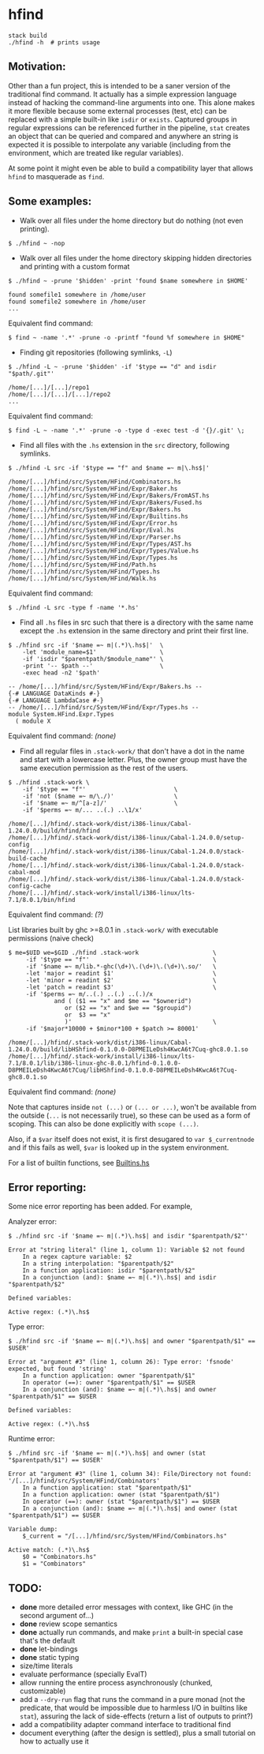 hfind
=====
```
stack build
./hfind -h  # prints usage
```

Motivation:
-----------

Other than a fun project, this is intended to be a saner version of the
traditional find command. It actually has a simple expression language instead
of hacking the command-line arguments into one. This alone makes it more
flexible because some external processes (test, etc) can be replaced with a
simple built-in like `isdir` or `exists`. Captured groups in regular
expressions can be referenced further in the pipeline, `stat` creates an
object that can be queried and compared and anywhere an string is expected
it is possible to interpolate any variable (including from the environment,
which are treated like regular variables).

At some point it might even be able to build a compatibility layer that allows
`hfind` to masquerade as `find`.


Some examples:
--------------

- Walk over all files under the home directory but do nothing (not even printing).
```
$ ./hfind ~ -nop
```

- Walk over all files under the home directory skipping hidden directories and
  printing with a custom format
```
$ ./hfind ~ -prune '$hidden' -print 'found $name somewhere in $HOME'

found somefile1 somewhere in /home/user
found somefile2 somewhere in /home/user
...
```

Equivalent find command:
```
$ find ~ -name '.*' -prune -o -printf "found %f somewhere in $HOME"
```

- Finding git repositories (following symlinks, `-L`)
```
$ ./hfind -L ~ -prune '$hidden' -if '$type == "d" and isdir "$path/.git"'

/home/[...]/[...]/repo1
/home/[...]/[...]/[...]/repo2
...
```

Equivalent find command:
```
$ find -L ~ -name '.*' -prune -o -type d -exec test -d '{}/.git' \;
```

- Find all files with the `.hs` extension in the `src` directory, following symlinks.
```
$ ./hfind -L src -if '$type == "f" and $name =~ m|\.hs$|'

/home/[...]/hfind/src/System/HFind/Combinators.hs
/home/[...]/hfind/src/System/HFind/Expr/Baker.hs
/home/[...]/hfind/src/System/HFind/Expr/Bakers/FromAST.hs
/home/[...]/hfind/src/System/HFind/Expr/Bakers/Fused.hs
/home/[...]/hfind/src/System/HFind/Expr/Bakers.hs
/home/[...]/hfind/src/System/HFind/Expr/Builtins.hs
/home/[...]/hfind/src/System/HFind/Expr/Error.hs
/home/[...]/hfind/src/System/HFind/Expr/Eval.hs
/home/[...]/hfind/src/System/HFind/Expr/Parser.hs
/home/[...]/hfind/src/System/HFind/Expr/Types/AST.hs
/home/[...]/hfind/src/System/HFind/Expr/Types/Value.hs
/home/[...]/hfind/src/System/HFind/Expr/Types.hs
/home/[...]/hfind/src/System/HFind/Path.hs
/home/[...]/hfind/src/System/HFind/Types.hs
/home/[...]/hfind/src/System/HFind/Walk.hs
```

Equivalent find command:
```
$ ./hfind -L src -type f -name '*.hs'
```

- Find all `.hs` files in src such that there is a directory with the same name
except the `.hs` extension in the same directory and print their first line.
```
$ ./hfind src -if '$name =~ m|(.*)\.hs$|'  \
    -let 'module_name=$1'                  \
    -if 'isdir "$parentpath/$module_name"' \
    -print '-- $path --'                   \
    -exec head -n2 '$path'

-- /home/[...]/hfind/src/System/HFind/Expr/Bakers.hs --
{-# LANGUAGE DataKinds #-}
{-# LANGUAGE LambdaCase #-}
-- /home/[...]/hfind/src/System/HFind/Expr/Types.hs --
module System.HFind.Expr.Types
  ( module X
```

Equivalent find command: *(none)*


- Find all regular files in `.stack-work/` that don't have a dot in the name
  and start with a lowercase letter. Plus, the owner group must have the same
  execution permission as the rest of the users.

```
$ ./hfind .stack-work \
    -if '$type == "f"'                         \
    -if 'not ($name =~ m/\./)'                 \
    -if '$name =~ m/^[a-z]/'                   \
    -if '$perms =~ m/... ..(.) ..\1/x'

/home/[...]/hfind/.stack-work/dist/i386-linux/Cabal-1.24.0.0/build/hfind/hfind
/home/[...]/hfind/.stack-work/dist/i386-linux/Cabal-1.24.0.0/setup-config
/home/[...]/hfind/.stack-work/dist/i386-linux/Cabal-1.24.0.0/stack-build-cache
/home/[...]/hfind/.stack-work/dist/i386-linux/Cabal-1.24.0.0/stack-cabal-mod
/home/[...]/hfind/.stack-work/dist/i386-linux/Cabal-1.24.0.0/stack-config-cache
/home/[...]/hfind/.stack-work/install/i386-linux/lts-7.1/8.0.1/bin/hfind
```

Equivalent find command: *(?)*

List libraries built by ghc >=8.0.1 in `.stack-work/` with executable permissions
(naive check)
```
$ me=$UID we=$GID ./hfind .stack-work                     \
     -if '$type == "f"'                                   \
     -if '$name =~ m/lib.*-ghc(\d+)\.(\d+)\.(\d+)\.so/'   \
     -let 'major = readint $1'                            \
     -let 'minor = readint $2'                            \
     -let 'patch = readint $3'                            \
     -if '$perms =~ m/..(.) ..(.) ..(.)/x
             and ( ($1 == "x" and $me == "$ownerid")
                or ($2 == "x" and $we == "$groupid")
                or  $3 == "x"
                )'                                        \
     -if '$major*10000 + $minor*100 + $patch >= 80001'

/home/[...]/hfind/.stack-work/dist/i386-linux/Cabal-1.24.0.0/build/libHShfind-0.1.0.0-D8PMEILeDsh4KwcA6t7Cuq-ghc8.0.1.so
/home/[...]/hfind/.stack-work/install/i386-linux/lts-7.1/8.0.1/lib/i386-linux-ghc-8.0.1/hfind-0.1.0.0-D8PMEILeDsh4KwcA6t7Cuq/libHShfind-0.1.0.0-D8PMEILeDsh4KwcA6t7Cuq-ghc8.0.1.so
```

Equivalent find command: *(none)*

Note that captures inside `not (...)` or `(... or ...)`, won't be available
from the outside (`...` is not necessarily true), so these can be used as a
form of scoping. This can also be done explicitly with `scope (...)`.

Also, if a `$var` itself does not exist, it is first desugared to `var $_currentnode`
and if this fails as well, `$var` is looked up in the system environment.

For a list of builtin functions, see [Builtins.hs](src/System/Posix/Find/Expr/Builtins.hs)


Error reporting:
----------------

Some nice error reporting has been added. For example,

Analyzer error:
```
$ ./hfind src -if '$name =~ m|(.*)\.hs$| and isdir "$parentpath/$2"'

Error at "string literal" (line 1, column 1): Variable $2 not found
    In a regex capture variable: $2
    In a string interpolation: "$parentpath/$2"
    In a function application: isdir "$parentpath/$2"
    In a conjunction (and): $name =~ m|(.*)\.hs$| and isdir "$parentpath/$2"

Defined variables:

Active regex: (.*)\.hs$
```

Type error:
```
$ ./hfind src -if '$name =~ m|(.*)\.hs$| and owner "$parentpath/$1" == $USER'

Error at "argument #3" (line 1, column 26): Type error: 'fsnode' expected, but found 'string'
    In a function application: owner "$parentpath/$1"
    In operator (==): owner "$parentpath/$1" == $USER
    In a conjunction (and): $name =~ m|(.*)\.hs$| and owner "$parentpath/$1" == $USER

Defined variables:

Active regex: (.*)\.hs$
```

Runtime error:
```
$ ./hfind src -if '$name =~ m|(.*)\.hs$| and owner (stat "$parentpath/$1") == $USER'

Error at "argument #3" (line 1, column 34): File/Directory not found: '/[...]/hfind/src/System/HFind/Combinators'
    In a function application: stat "$parentpath/$1"
    In a function application: owner (stat "$parentpath/$1")
    In operator (==): owner (stat "$parentpath/$1") == $USER
    In a conjunction (and): $name =~ m|(.*)\.hs$| and owner (stat "$parentpath/$1") == $USER

Variable dump:
    $_current = "/[...]/hfind/src/System/HFind/Combinators.hs"

Active match: (.*)\.hs$
    $0 = "Combinators.hs"
    $1 = "Combinators"
```

TODO:
-----

- **done** more detailed error messages with context, like GHC (in the second argument of...)
- **done** review scope semantics
- **done** actually run commands, and make `print` a built-in special case that's the default
- **done** let-bindings
- **done** static typing
- size/time literals
- evaluate performance (specially EvalT)
- allow running the entire process asynchronously (chunked, customizable)
- add a `--dry-run` flag that runs the command in a pure monad (not the
  predicate, that would be impossible due to harmless I/O in builtins like
  `stat`), assuring the lack of side-effects (return a list of outputs to
  print?)
- add a compatibility adapter command interface to traditional find
- document everything (after the design is settled), plus a small tutorial on
  how to actually use it
